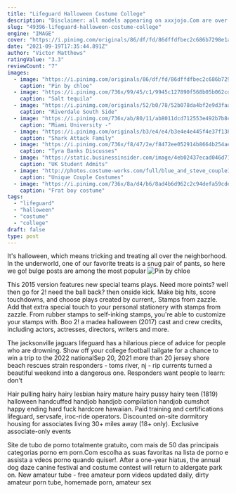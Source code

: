 ```yaml
---
title: "Lifeguard Halloween Costume College"
description: "Disclaimer: all models appearing on xxxjojo.Com are over the age of 18. Xxxjojo.Com may contain links to third-party websites which are completely independent of us. We assume no"
slug: "49396-lifeguard-halloween-costume-college"
engine: "IMAGE"
cover: "https://i.pinimg.com/originals/86/df/fd/86dffdfbec2c686b7298e1a575110989.jpg"
date: "2021-09-19T17:35:44.891Z"
author: "Victor Matthews"
ratingValue: "3.3"
reviewCount: "7"
images:
  - image: "https://i.pinimg.com/originals/86/df/fd/86dffdfbec2c686b7298e1a575110989.jpg"
    caption: "Pin by chloe"
  - image: "https://i.pinimg.com/736x/99/45/c1/9945c127890f568b05b062cde32cafb7.jpg"
    caption: "Salt tequila"
  - image: "https://i.pinimg.com/originals/52/b0/78/52b078da4bf2e9d3faa3e4878cc9ca6e.jpg"
    caption: "Riverdale South Side"
  - image: "https://i.pinimg.com/736x/ab/80/11/ab8011dcd712553e492b7b8ce6daeceb.jpg"
    caption: "Miami University -"
  - image: "https://i.pinimg.com/originals/b3/e4/e4/b3e4e4e445f4e37f13809f87fb3e2609.png"
    caption: "Shark Attack Family"
  - image: "https://i.pinimg.com/736x/f8/47/2e/f8472ee052914b8664b254aeb9702b52.jpg"
    caption: "Tyra Banks Discusses"
  - image: "https://static.businessinsider.com/image/4eb02437ecad046d71000033/image.jpg"
    caption: "UK Student Admits"
  - image: "http://photos.costume-works.com/full/blue_and_steve_couple1.jpg"
    caption: "Unique Couple Costumes"
  - image: "https://i.pinimg.com/736x/8a/d4/b6/8ad4b6d962c2c94defa59cde833074b3--frat-boy-costume-diy-boy-costumes.jpg"
    caption: "Frat boy costume"
tags:
  - "lifeguard"
  - "halloween"
  - "costume"
  - "college"
draft: false
type: post
---
```


It's halloween, which means tricking and treating all over the neighborhood. In the underworld, one of our favorite treats is a snug pair of pants, so here we go! bulge posts are among the most popular
![Pin by chloe](https://i.pinimg.com/originals/86/df/fd/86dffdfbec2c686b7298e1a575110989.jpg "Pin by chloe")

This 2015 version features new special teams plays. Need more points? well then go for 2! need the ball back? then onside kick. Make big hits, score touchdowns, and choose plays created by current,. Stamps from zazzle. Add that extra special touch to your personal stationery with stamps from zazzle. From rubber stamps to self-inking stamps, you&#39;re able to customize your stamps with. Boo 2! a madea halloween (2017) cast and crew credits, including actors, actresses, directors, writers and more.
<!--inArticleAds-->

<!--galleryOne-->

The jacksonville jaguars lifeguard has a hilarious piece of advice for people who are drowning.  Show off your college football tailgate for a chance to win a trip to the 2022 nationalSep 20, 2021 more than 20 jersey shore beach rescues strain responders - toms river, nj - rip currents turned a beautiful weekend into a dangerous one. Responders want people to learn: don't
<!--inArticleAds-->

<!--galleryTwo-->

Hair pulling hairy hairy lesbian hairy mature hairy pussy hairy teen (1819) halloween handcuffed handjob handjob compilation handjob cumshot happy ending hard fuck hardcore hawaiian. Paid training and certifications  lifeguard, servsafe, iroc-ride operators. Discounted on-site dormitory housing for associates living 30+ miles away (18+ only). Exclusive associate-only events
<!--galleryThree-->

Site de tubo de porno totalmente gratuito, com mais de 50 das principais categorias porno em porn.Com escolha as suas favoritas na lista de porno e assista a vdeos porno quando quiser!. After a one-year hiatus, the annual dog daze canine festival and costume contest will return to aldergate park on. New amateur tube - free amateur porn videos updated daily, dirty amateur porn tube, homemade porn, amateur sex